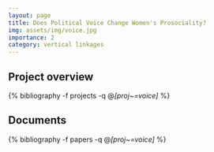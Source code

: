 ```yaml
---
layout: page
title: Does Political Voice Change Women's Prosociality?
img: assets/img/voice.jpg
importance: 2
category: vertical linkages
---
```


## Project overview

<div class="publications">

  {% bibliography -f projects -q @*[proj~=voice]* %}

</div>

## Documents

<div class="publications">

  {% bibliography -f papers -q @*[proj~=voice]* %}

</div>


